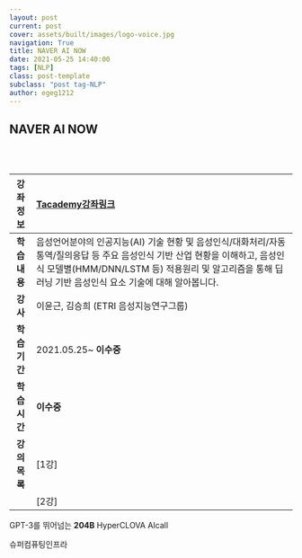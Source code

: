 ```yaml
---
layout: post
current: post
cover: assets/built/images/logo-voice.jpg
navigation: True
title: NAVER AI NOW
date: 2021-05-25 14:40:00
tags: [NLP]
class: post-template
subclass: "post tag-NLP"
author: egeg1212
---
```


## NAVER AI NOW

<br><br>

| **강좌정보** | [Tacademy강좌링크](https://tacademy.skplanet.com/live/player/onlineLectureDetail.action?seq=110)                                                                                                                                        |
| :----------: | :-------------------------------------------------------------------------------------------------------------------------------------------------------------------------------------------------------------------------------------- |
| **학습내용** | 음성언어분야의 인공지능(AI) 기술 현황 및 음성인식/대화처리/자동통역/질의응답 등 주요 음성인식 기반 산업 현황을 이해하고, 음성인식 모델별(HMM/DNN/LSTM 등) 적용원리 및 알고리즘을 통해 딥러닝 기반 음성인식 요소 기술에 대해 알아봅니다. |
|   **강사**   | 이윤근, 김승희 (ETRI 음성지능연구그룹)                                                                                                                                                                                                  |
| **학습기간** | 2021.05.25~ **이수중**                                                                                                                                                                                                                  |
| **학습시간** | **이수중**                                                                                                                                                                                                                              |
| **강의목록** | [1강]                                                                                                                                                                                                                                   |
|              | [2강]                                                                                                                                                                                                                                   |

GPT-3를 뛰어넘는 **204B**
HyperCLOVA
AIcall

슈퍼컴퓨팅인프라
